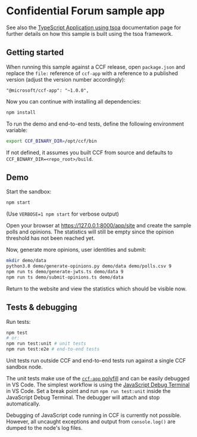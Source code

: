 # Confidential Forum sample app

See also the [TypeScript Application using tsoa](https://microsoft.github.io/CCF/main/build_apps/js_app_tsoa.html) documentation page for further details on how this sample is built using the tsoa framework.

## Getting started

When running this sample against a CCF release, open `package.json` and replace the `file:` reference of `ccf-app` with a reference to a published version (adjust the version number accordingly):

```
"@microsoft/ccf-app": "~1.0.0",
```

Now you can continue with installing all dependencies:

```sh
npm install
```

To run the demo and end-to-end tests, define the following environment variable:

```sh
export CCF_BINARY_DIR=/opt/ccf/bin
```

If not defined, it assumes you built CCF from source and defaults to `CCF_BINARY_DIR=<repo_root>/build`.

## Demo

Start the sandbox:

```sh
npm start
```

(Use `VERBOSE=1 npm start` for verbose output)

Open your browser at https://127.0.0.1:8000/app/site and create the sample polls and opinions.
The statistics will still be empty since the opinion threshold has not been reached yet.

Now, generate more opinions, user identities and submit:

```sh
mkdir demo/data
python3.8 demo/generate-opinions.py demo/data demo/polls.csv 9
npm run ts demo/generate-jwts.ts demo/data 9
npm run ts demo/submit-opinions.ts demo/data
```

Return to the website and view the statistics which should be visible now.

## Tests & debugging

Run tests:

```sh
npm test
# or:
npm run test:unit # unit tests
npm run test:e2e # end-to-end tests
```

Unit tests run outside CCF and end-to-end tests run against a single CCF sandbox node.

The unit tests make use of the [`ccf-app` polyfill](https://microsoft.github.io/CCF/main/js/ccf-app/modules/polyfill.html) and can be easily debugged in VS Code.
The simplest workflow is using the [JavaScript Debug Terminal](https://code.visualstudio.com/docs/nodejs/nodejs-debugging#_javascript-debug-terminal) in VS Code. Set a break point and run `npm run test:unit` inside the JavaScript Debug Terminal. The debugger will attach and stop automatically.

Debugging of JavaScript code running in CCF is currently not possible.
However, all uncaught exceptions and output from `console.log()` are dumped to the node's log files.
